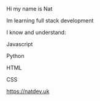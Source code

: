 Hi my name is Nat

Im learning full stack development

I know and understand:

  Javascript
  
  Python
  
  HTML
  
  CSS

https://natdev.uk
